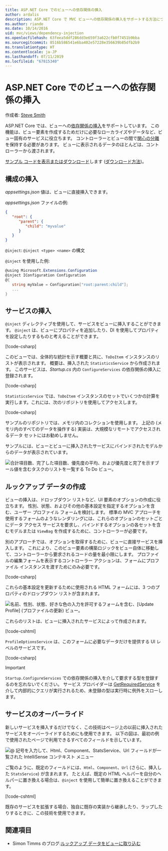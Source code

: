 ```yaml
---
title: ASP.NET Core でのビューへの依存関係の挿入
author: ardalis
description: ASP.NET Core で MVC ビューへの依存関係の挿入をサポートする方法について説明します。
ms.author: riande
ms.date: 10/14/2016
uid: mvc/views/dependency-injection
ms.openlocfilehash: 63feea5ddf286dd3e659f3a622cfb0f7451b9bba
ms.sourcegitcommit: 8516b586541e6ba402e57228e356639b85dfb2b9
ms.translationtype: HT
ms.contentlocale: ja-JP
ms.lasthandoff: 07/11/2019
ms.locfileid: "67815340"
---
```

# <a name="dependency-injection-into-views-in-aspnet-core"></a>ASP.NET Core でのビューへの依存関係の挿入

作成者: [Steve Smith](https://ardalis.com/)

ASP.NET Core では、ビューへの[依存関係の挿入](xref:fundamentals/dependency-injection)をサポートしています。 この機能は、ビュー要素を作成するためだけに必要なローカライズやデータなど、ビュー固有のサービスに役立ちます。 コントローラーとビューの間で[関心の分離](/dotnet/standard/modern-web-apps-azure-architecture/architectural-principles#separation-of-concerns)を保持する必要があります。 ビューに表示されるデータのほとんどは、コントローラーから渡されます。

[サンプル コードを表示またはダウンロード](https://github.com/aspnet/AspNetCore.Docs/tree/master/aspnetcore/mvc/views/dependency-injection/sample)します ([ダウンロード方法](xref:index#how-to-download-a-sample))。

## <a name="configuration-injection"></a>構成の挿入

*appsettings.json* 値は、ビューに直接挿入できます。

*appsettings.json* ファイルの例:

```json
{
   "root": {
      "parent": {
         "child": "myvalue"
      }
   }
}
```

`@inject`: `@inject <type> <name>` の構文

`@inject` を使用した例:

```csharp
@using Microsoft.Extensions.Configuration
@inject IConfiguration Configuration
@{
   string myValue = Configuration["root:parent:child"];
   ...
}
```

## <a name="service-injection"></a>サービスの挿入

`@inject` ディレクティブを使用して、サービスをビューに挿入することができます。 `@inject` は、ビューにプロパティを追加したり、DI を使用してプロパティを設定したりするものと考えることができます。

[!code-csharp[](../../mvc/views/dependency-injection/sample/src/ViewInjectSample/Views/ToDo/Index.cshtml?highlight=4,5,15,16,17)]

このビューでは、全体的な統計を示す概要と共に、`ToDoItem` インスタンスのリストが表示されます。 概要は、挿入された `StatisticsService` から作成されます。 このサービスは、*Startup.cs* 内の `ConfigureServices` の依存関係の挿入に登録されます。

[!code-csharp[](../../mvc/views/dependency-injection/sample/src/ViewInjectSample/Startup.cs?highlight=6,7&range=15-22)]

`StatisticsService` では、`ToDoItem` インスタンスのセットでいくつかの計算を実行します。これには、次のリポジトリを使用してアクセスします。

[!code-csharp[](../../mvc/views/dependency-injection/sample/src/ViewInjectSample/Model/Services/StatisticsService.cs?highlight=15,20,25)]

サンプルのリポジトリでは、メモリ内のコレクションを使用します。 上記の (メモリ内のすべてのデータを操作する) 実装は、大規模なリモートでアクセスされるデータ セットにはお勧めしません。

サンプルには、ビューとビューに挿入されたサービスにバインドされたモデルからのデータが表示されています。

![合計項目数、完了した項目数、優先度の平均、および優先度と完了を示すブール値を含むタスクのリストを一覧する To Do ビュー。](dependency-injection/_static/screenshot.png)

## <a name="populating-lookup-data"></a>ルックアップ データの作成

ビューの挿入は、ドロップダウン リストなど、UI 要素のオプションの作成に役立ちます。 性別、状態、およびその他の基本設定を指定するオプションを含む、ユーザー プロファイル フォームを検討します。 標準の MVC アプローチを使用するフォームのようなレンダリングには、これらのオプションのセットごとにデータ アクセス サービスを要求し、バインドするオプションの各セットを含むモデルまたは `ViewBag` を作成するために、コントローラーが必要です。

別のアプローチでは、オプションを取得するために、ビューに直接サービスを挿入します。 これにより、このビュー要素の構築ロジックをビュー自体に移動して、コントローラーから要求されるコードの量を最小限にします。 プロファイルの編集フォームを表示するコントローラー アクションは、フォームにプロファイル インスタンスを渡すためにのみ必要です。

[!code-csharp[](../../mvc/views/dependency-injection/sample/src/ViewInjectSample/Controllers/ProfileController.cs?highlight=9,19)]

これらの基本設定を更新するために使用される HTML フォームには、3 つのプロパティのドロップダウン リストが含まれます。

![名前、性別、状態、好きな色の入力を許可するフォームを含む、[Update Profile] (プロファイルの更新) ビュー。](dependency-injection/_static/updateprofile.png)

これらのリストは、ビューに挿入されたサービスによって作成されます。

[!code-cshtml[](../../mvc/views/dependency-injection/sample/src/ViewInjectSample/Views/Profile/Index.cshtml?highlight=4,16,17,21,22,26,27)]

`ProfileOptionsService` は、このフォームに必要なデータだけを提供する UI レベルのサービスです。

[!code-csharp[](../../mvc/views/dependency-injection/sample/src/ViewInjectSample/Model/Services/ProfileOptionsService.cs?highlight=7,13,24)]

> [!IMPORTANT]
> `Startup.ConfigureServices` での依存関係の挿入を介して要求する型を登録するのを忘れないでください。 サービス プロバイダーは [GetRequiredService](/dotnet/api/microsoft.extensions.dependencyinjection.serviceproviderserviceextensions.getrequiredservice) を介して内部的にクエリが実行されるため、未登録の型は実行時に例外をスローします。

## <a name="overriding-services"></a>サービスのオーバーライド

新しいサービスを挿入するだけでなく、この技術はページ上の以前に挿入されたサービスをオーバーライドするためにも使用できます。 以下の図は、最初の例で使用されたページで利用できるすべてのフィールドを示しています。

![@ 記号を入力して、Html、Component、StatsService、Url フィールドが一覧された IntelliSense コンテキスト メニュー](dependency-injection/_static/razor-fields.png)

ご覧のように、既定のフィールドには、`Html`、`Component`、`Url` (さらに、挿入した `StatsService`) が含まれます。 たとえば、既定の HTML ヘルパーを自分のヘルパーに置き換える場合は、`@inject` を使用して簡単に置き換えることができます。

[!code-cshtml[](../../mvc/views/dependency-injection/sample/src/ViewInjectSample/Views/Helper/Index.cshtml?highlight=3,11)]

既存のサービスを拡張する場合、独自に既存の実装から継承したり、ラップしたりするときに、この技術を使用できます。

## <a name="see-also"></a>関連項目

* Simon Timms のブログ:[ルックアップ データをビューに取り込む](https://blog.simontimms.com/2015/06/09/getting-lookup-data-into-you-view/)
